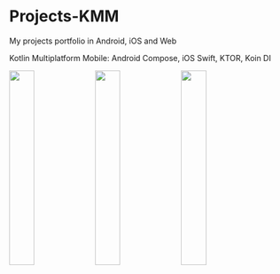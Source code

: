 # Projects-KMM
My projects portfolio in Android, iOS and Web

Kotlin Multiplatform Mobile: Android Compose, iOS Swift, KTOR, Koin DI
<p float="left">
  <img src="http://server873539.nazwa.pl/static/ios.png" width="30%" height="" />
  <img src="http://server873539.nazwa.pl/static/android.png" width="30%" height="" />
   <img src="http://server873539.nazwa.pl/static/web.png" width="30%" height=""/> 
</p>



